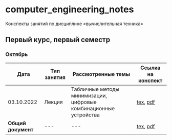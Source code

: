# computer_engineering_notes

Конспекты занятий по дисциплине «вычислительная техника»

## Первый курс, первый семестр

### Октябрь

| Дата | Тип занятия | Рассмотренные темы | Ссылка на конспект |
|------|------------|----------------------|--------------------|
| 03.10.2022 | Лекция | Табличные методы минимизации, цифровые комбинационные устройства | [tex](years/year_01/semester_01/october/03-10-2022.tex), [pdf](years/year_01/semester_01/october/render/03-10-2022.pdf)       |
| **Общий документ** | --- | --- | [tex](years/year_01/semester_01/october/october.tex), [pdf](years/year_01/semester_01/october/render/october.pdf) |
